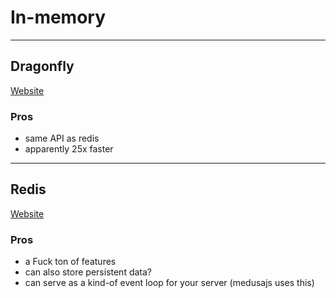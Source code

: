# In-memory

---

## Dragonfly

[Website](https://dragonflydb.io/)

### Pros

-   same API as redis
-   apparently 25x faster

---

## Redis

[Website](https://redis.io/)

### Pros

-   a Fuck ton of features
-   can also store persistent data?
-   can serve as a kind-of event loop for your server (medusajs uses this)

